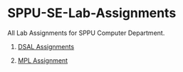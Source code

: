 # SPPU-SE-Lab-Assignments
All Lab Assignments for SPPU Computer Department.

1. [DSAL Assignments](https://github.com/Titeer0/SPPU-SE-Lab-Assignments/tree/main/DSAL)

2. [MPL Assignment](https://github.com/Titeer0/SPPU-SE-Lab-Assignments/tree/main/MPL)
